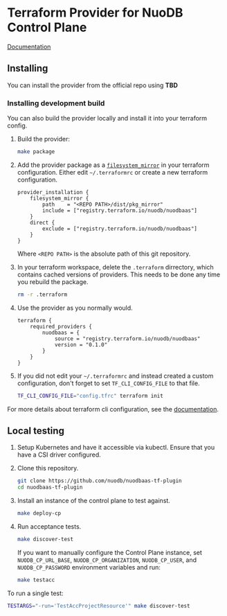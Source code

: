 # Terraform Provider for NuoDB Control Plane

[Documentation](docs/index.md)

## Installing

You can install the provider from the official repo using **TBD**

### Installing development build

You can also build the provider locally and install it into your terraform config.

1. Build the provider:
    ```sh
    make package
    ```

2. Add the provider package as a [`filesystem_mirror`](https://developer.hashicorp.com/terraform/cli/config/config-file#filesystem_mirror) in your terraform configuration. Either edit `~/.terraformrc` or create a new terraform configuration.
    ```hcl
    provider_installation {
        filesystem_mirror {
            path    = "<REPO PATH>/dist/pkg_mirror"
            include = ["registry.terraform.io/nuodb/nuodbaas"]
        }
        direct {
            exclude = ["registry.terraform.io/nuodb/nuodbaas"]
        }
    }
    ```
    Where `<REPO PATH>` is the absolute path of this git repository.

3. In your terraform workspace, delete the `.terraform` dirrectory, which contains cached versions of providers. This needs to be done any time you rebuild the package.
    ```sh
    rm -r .terraform
    ```

4. Use the provider as you normally would.
    ```hcl
    terraform {
        required_providers {
            nuodbaas = {
                source = "registry.terraform.io/nuodb/nuodbaas"
                version = "0.1.0"
            }
        }
    }
    ```

5. If you did not edit your `~/.terraformrc` and instead created a custom configuration, don't forget to set `TF_CLI_CONFIG_FILE` to that file.

    ```sh
    TF_CLI_CONFIG_FILE="config.tfrc" terraform init
    ```
For more details about terraform cli configuration, see the [documentation](https://developer.hashicorp.com/terraform/cli/config/config-file).

## Local testing

1. Setup Kubernetes and have it accessible via kubectl.
Ensure that you have a CSI driver configured.

2. Clone this repository.

    ```sh
    git clone https://github.com/nuodb/nuodbaas-tf-plugin
    cd nuodbaas-tf-plugin
    ```

3. Install an instance of the control plane to test against.
   
    ```sh
    make deploy-cp
    ```

4. Run acceptance tests.

    ```sh
    make discover-test
    ```

    If you want to manually configure the Control Plane instance, set  `NUODB_CP_URL_BASE`, `NUODB_CP_ORGANIZATION`, `NUODB_CP_USER`, and `NUODB_CP_PASSWORD` environment variables and run:

    ```sh
    make testacc
    ```

To run a single test:

```sh
TESTARGS="-run='TestAccProjectResource'" make discover-test
```
